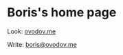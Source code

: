 # Boris's home page

Look: [ovodov.me](https://ovodov.me)

Write: [boris@ovodov.me](mailto:boris@ovodov.me)
